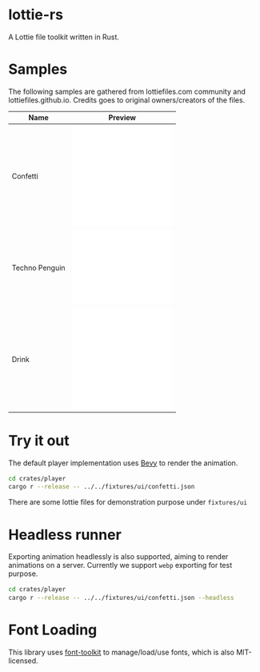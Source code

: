 # lottie-rs
A Lottie file toolkit written in Rust.


# Samples

The following samples are gathered from lottiefiles.com community and lottiefiles.github.io. Credits
goes to original owners/creators of the files.

| **Name** | **Preview** |
|----------|-------------|
| Confetti | <img src="fixtures/results/confetti.webp" width="200"> |
| Techno Penguin | <img src="fixtures/results/techno_penguin.webp" width="200"> |
| Drink | <img src="fixtures/results/drink.webp" width="200"> |

# Try it out

The default player implementation uses [Bevy](https://github.com/bevyengine/bevy) to render the animation.

```bash
cd crates/player
cargo r --release -- ../../fixtures/ui/confetti.json
```

There are some lottie files for demonstration purpose under `fixtures/ui`

# Headless runner

Exporting animation headlessly is also supported, aiming to render animations on a server. Currently we support
`webp` exporting for test purpose.

```bash
cd crates/player
cargo r --release -- ../../fixtures/ui/confetti.json --headless
```

# Font Loading

This library uses [font-toolkit](https://github.com/alibaba/font-toolkit) to manage/load/use fonts, which
is also MIT-licensed.
